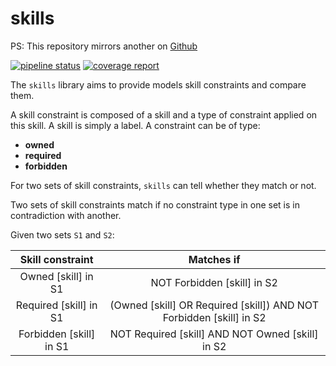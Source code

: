 # skills

PS: This repository mirrors another on [Github](https://github.com/colisweb/skills)

[![pipeline status](https://gitlab.com/colisweb-open-source/skills/badges/master/pipeline.svg)](https://gitlab.com/colisweb-open-source/skills/commits/master)  [![coverage report](https://gitlab.com/colisweb-open-source/skills/badges/master/coverage.svg)](https://gitlab.com/colisweb-open-source/skills/commits/master)

The `skills` library aims to provide models skill constraints and compare them.

A skill constraint is composed of a skill and a type of constraint applied on this skill.
A skill is simply a label. A constraint can be of type:

- **owned**
- **required**
- **forbidden** 

For two sets of skill constraints, `skills` can tell whether they match or not.

Two sets of skill constraints match if no constraint type in one set is in contradiction with another.

Given two sets `S1` and `S2`:

| Skill constraint        | Matches if                                                          |
| :---------------------: | :-----------------------------------------------------------------: |
| Owned [skill] in S1     | NOT Forbidden [skill] in S2                                         |
| Required [skill] in S1  | (Owned [skill] OR Required [skill]) AND NOT Forbidden [skill] in S2 |
| Forbidden [skill] in S1 | NOT Required [skill] AND NOT Owned [skill] in S2                    |
